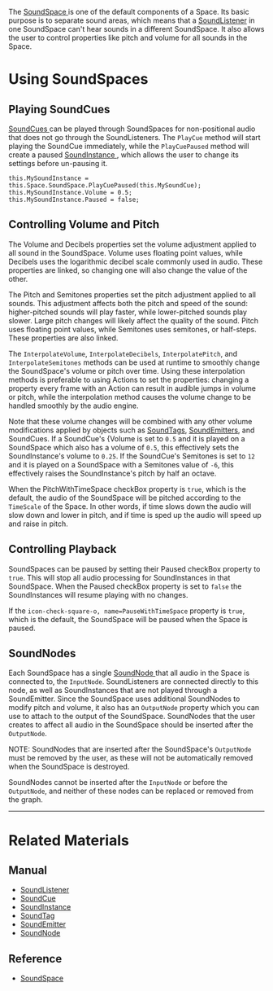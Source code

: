 The [ SoundSpace ](https://github.com/ZilchEngine/ZilchDocs/blob/master/code_reference/class_reference/soundspace.markdown) is one of the default components of a Space. Its basic purpose is to separate sound areas, which means that a [SoundListener](https://github.com/ZilchEngine/ZilchDocs/blob/master/zilch_editor_documentation/zeromanual/audio/soundlistener.markdown) in one SoundSpace can't hear sounds in a different SoundSpace. It also allows the user to control properties like pitch and volume for all sounds in the Space. 

 # Using SoundSpaces

 ## Playing SoundCues

[SoundCues  ](https://github.com/ZilchEngine/ZilchDocs/blob/master/zilch_editor_documentation/zeromanual/audio/soundcue.markdown) can be played through SoundSpaces for non-positional audio that does not go through the SoundListeners. The `PlayCue` method will start playing the SoundCue immediately, while the `PlayCuePaused` method will create a paused [SoundInstance ](https://github.com/ZilchEngine/ZilchDocs/blob/master/zilch_editor_documentation/zeromanual/audio/soundinstance.markdown), which allows the user to change its settings before un-pausing it.

```lang=csharp
this.MySoundInstance = this.Space.SoundSpace.PlayCuePaused(this.MySoundCue);
this.MySoundInstance.Volume = 0.5;
this.MySoundInstance.Paused = false;
```

 ## Controlling Volume and Pitch

The Volume  and Decibels  properties set the volume adjustment applied to all sound in the SoundSpace. Volume  uses floating point values, while Decibels  uses the logarithmic decibel scale commonly used in audio. These properties are linked, so changing one will also change the value of the other.

The Pitch  and Semitones  properties set the pitch adjustment applied to all sounds. This adjustment affects both the pitch and speed of the sound: higher-pitched sounds will play faster, while lower-pitched sounds play slower. Large pitch changes will likely affect the quality of the sound. Pitch  uses floating point values, while Semitones  uses semitones, or half-steps. These properties are also linked.

The `InterpolateVolume`, `InterpolateDecibels`, `InterpolatePitch`, and `InterpolateSemitones` methods can be used at runtime to smoothly change the SoundSpace's volume or pitch over time. Using these interpolation methods is preferable to using Actions to set the properties: changing a property every frame with an Action can result in audible jumps in volume or pitch, while the interpolation method causes the volume change to be handled smoothly by the audio engine.

Note that these volume changes will be combined with any other volume modifications applied by objects such as [SoundTags](https://github.com/ZilchEngine/ZilchDocs/blob/master/zilch_editor_documentation/zeromanual/audio/soundtag.markdown), [SoundEmitters](https://github.com/ZilchEngine/ZilchDocs/blob/master/zilch_editor_documentation/zeromanual/audio/soundemitter.markdown), and SoundCues. If a SoundCue's {Volume  is set to `0.5` and it is played on a SoundSpace which also has a volume of `0.5`, this effectively sets the SoundInstance's volume to `0.25`. If the SoundCue's Semitones  is set to `12` and it is played on a SoundSpace with a Semitones  value of `-6`, this effectively raises the SoundInstance's pitch by half an octave.

When the PitchWithTimeSpace checkBox property is `true`, which is the default, the audio of the SoundSpace will be pitched according to the `TimeScale` of the Space. In other words, if time slows down the audio will slow down and lower in pitch, and if time is sped up the audio will speed up and raise in pitch.

 ## Controlling Playback

SoundSpaces can be paused by setting their Paused checkBox property to `true`. This will stop all audio processing for SoundInstances in that SoundSpace. When the Paused checkBox property is set to `false` the SoundInstances will resume playing with no changes. 

If the `icon-check-square-o, name=PauseWithTimeSpace` property is `true`, which is the default, the SoundSpace will be paused when the Space is paused.

 ## SoundNodes

Each SoundSpace has a single [SoundNode ](https://github.com/ZilchEngine/ZilchDocs/blob/master/zilch_editor_documentation/zeromanual/audio/soundnode.markdown) that all audio in the Space is connected to, the `InputNode`. SoundListeners are connected directly to this node, as well as SoundInstances that are not played through a SoundEmitter. Since the SoundSpace uses additional SoundNodes to modify pitch and volume, it also has an `OutputNode` property which you can use to attach to the output of the SoundSpace. SoundNodes that the user creates to affect all audio in the SoundSpace should be inserted after the `OutputNode`. 

NOTE: SoundNodes that are inserted after the SoundSpace's `OutputNode` must be removed by the user, as these will not be automatically removed when the SoundSpace is destroyed.

SoundNodes cannot be inserted after the `InputNode` or before the `OutputNode`, and neither of these nodes can be replaced or removed from the graph.

---
 #  Related Materials

 ## Manual

- [SoundListener ](https://github.com/ZilchEngine/ZilchDocs/blob/master/zilch_editor_documentation/zeromanual/audio/soundlistener.markdown)
- [SoundCue ](https://github.com/ZilchEngine/ZilchDocs/blob/master/zilch_editor_documentation/zeromanual/audio/soundcue.markdown)
- [SoundInstance ](https://github.com/ZilchEngine/ZilchDocs/blob/master/zilch_editor_documentation/zeromanual/audio/soundinstance.markdown)
- [SoundTag ](https://github.com/ZilchEngine/ZilchDocs/blob/master/zilch_editor_documentation/zeromanual/audio/soundtag.markdown)
- [SoundEmitter ](https://github.com/ZilchEngine/ZilchDocs/blob/master/zilch_editor_documentation/zeromanual/audio/soundemitter.markdown)
- [SoundNode ](https://github.com/ZilchEngine/ZilchDocs/blob/master/zilch_editor_documentation/zeromanual/audio/soundnode.markdown)

 ## Reference

- [ SoundSpace ](https://github.com/ZilchEngine/ZilchDocs/blob/master/code_reference/class_reference/soundspace.markdown) 

 